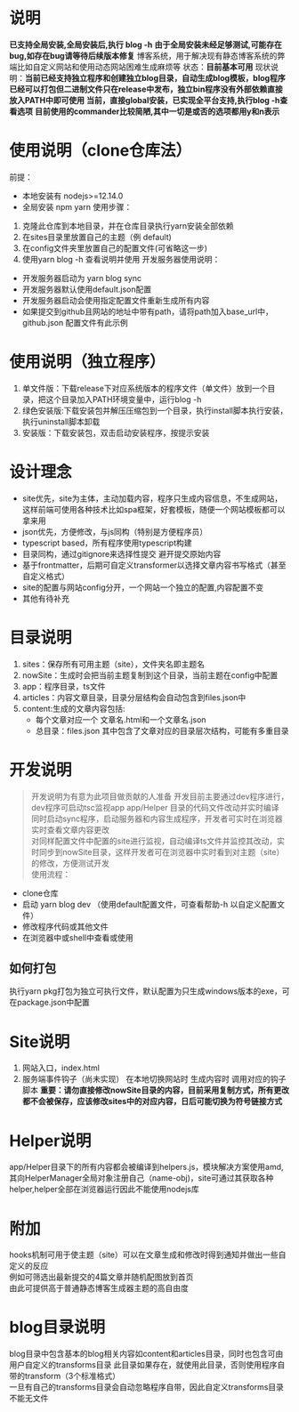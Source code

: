 # 说明
**已支持全局安装,全局安装后,执行 blog -h**
**由于全局安装未经足够测试,可能存在bug,如存在bug请等待后续版本修复**
博客系统，用于解决现有静态博客系统的弊端比如自定义网站和使用动态网站困难生成麻烦等
状态：**目前基本可用**
现状说明：**当前已经支持独立程序和创建独立blog目录，自动生成blog模板，blog程序已经可以打包但二进制文件只在release中发布，独立bin程序没有外部依赖直接放入PATH中即可使用**
**当前，直接global安装，已实现全平台支持,执行blog -h查看选项**
**目前使用的commander比较简陋,其中一切是或否的选项都用y和n表示**
# 使用说明（clone仓库法）
前提：
* 本地安装有 nodejs>=12.14.0
* 全局安装 npm yarn
使用步骤：
1. 克隆此仓库到本地目录，并在仓库目录执行yarn安装全部依赖
2. 在sites目录里放置自己的主题（例 default)
3. 在config文件夹里放置自己的配置文件(可省略这一步)
4. 使用yarn blog -h 查看说明并使用
开发服务器使用说明：
* 开发服务器启动为 yarn blog sync
* 开发服务器默认使用default.json配置
* 开发服务器启动会使用指定配置文件重新生成所有内容
* 如果提交到github且网站的地址中带有path，请将path加入base_url中，github.json 配置文件有此示例

# 使用说明（独立程序）
1. 单文件版：下载release下对应系统版本的程序文件（单文件）放到一个目录，把这个目录加入PATH环境变量中，运行blog -h
2. 绿色安装版:下载安装包并解压压缩包到一个目录，执行install脚本执行安装，执行uninstall脚本卸载
3. 安装版：下载安装包，双击启动安装程序，按提示安装

# 设计理念
* site优先，site为主体，主动加载内容，程序只生成内容信息，不生成网站，这样前端可使用各种技术比如spa框架，好套模板，随便一个网站模板都可以拿来用
* json优先，方便修改，与js同构（特别是方便程序员）
* typescript based，所有程序使用typescript构建
* 目录同构，通过gitignore来选择性提交 避开提交原始内容
* 基于frontmatter，后期可自定义transformer以选择文章内容书写格式（甚至自定义格式）
* site的配置与网站config分开，一个网站一个独立的配置,内容配置不变
* 其他有待补充

# 目录说明
1. sites：保存所有可用主题（site），文件夹名即主题名
2. nowSite：生成时会把当前主题复制到这个目录，当前主题在config中配置
3. app：程序目录，ts文件
4. articles：内容文章目录，目录分层结构会自动包含到files.json中
5. content:生成的文章内容包括:
   * 每个文章对应一个 文章名.html和一个文章名.json
   * 总目录：files.json 其中包含了文章对应的目录层次结构，可能有多重目录

# 开发说明
> 开发说明为有意为此项目做贡献的人准备
开发目前主要通过dev程序进行，dev程序可启动tsc监视app app/Helper 目录的代码文件改动并实时编译  
同时启动sync程序，启动服务器和内容生成程序，开发者可实时在浏览器实时查看文章内容更改  
对同样配置文件中配置的site进行监视，自动编译ts文件并监控其改动，实时同步到nowSite目录，这样开发者可在浏览器中实时看到对主题（site）的修改，方便测试开发  
使用流程：
* clone仓库
* 启动 yarn blog dev    （使用default配置文件，可查看帮助-h 以自定义配置文件）
* 修改程序代码或其他文件
* 在浏览器中或shell中查看或使用
## 如何打包
执行yarn pkg打包为独立可执行文件，默认配置为只生成windows版本的exe，可在package.json中配置

# Site说明
1. 网站入口，index.html
2. 服务端事件钩子（尚未实现）  在本地切换网站时 生成内容时 调用对应的钩子脚本
**重要：请勿直接修改nowSite目录的内容，目前采用复制方式，所有更改都不会被保存，应该修改sites中的对应内容，日后可能切换为符号链接方式**



# Helper说明
app/Helper目录下的所有内容都会被编译到helpers.js，模块解决方案使用amd,其向HelperManager全局对象注册自己（name-obj)，site可通过其获取各种helper,helper全部在浏览器运行因此不能使用nodejs库


# 附加
hooks机制可用于使主题（site）可以在文章生成和修改时得到通知并做出一些自定义的反应  
例如可筛选出最新提交的4篇文章并随机配图放到首页  
由此可提供高于普通静态博客生成器主题的高自由度

# blog目录说明
blog目录中包含基本的blog相关内容如content和articles目录，同时也包含可由用户自定义的transforms目录
此目录如果存在，就使用此目录，否则使用程序自带的transform（3个标准格式）  
一旦有自己的transforms目录会自动忽略程序自带，因此自定义transforms目录不能无文件